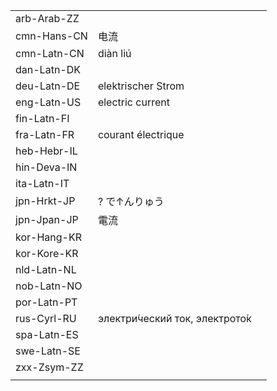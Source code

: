 | | | |
|-|-|-|
| arb-Arab-ZZ |  |  |
| cmn-Hans-CN | 电流 |  |
| cmn-Latn-CN | diàn liú |  |
| dan-Latn-DK |  |  |
| deu-Latn-DE | elektrischer Strom |  |
| eng-Latn-US | electric current |  |
| fin-Latn-FI |  |  |
| fra-Latn-FR | courant électrique |  |
| heb-Hebr-IL |  |  |
| hin-Deva-IN |  |  |
| ita-Latn-IT |  |  |
| jpn-Hrkt-JP | ? で↑んりゅう |  |
| jpn-Jpan-JP | 電流 |  |
| kor-Hang-KR |  |  |
| kor-Kore-KR |  |  |
| nld-Latn-NL |  |  |
| nob-Latn-NO |  |  |
| por-Latn-PT |  |  |
| rus-Cyrl-RU | электри́ческий ток, электрото́к |  |
| spa-Latn-ES |  |  |
| swe-Latn-SE |  |  |
| zxx-Zsym-ZZ |  |  |
|  |  |  |
